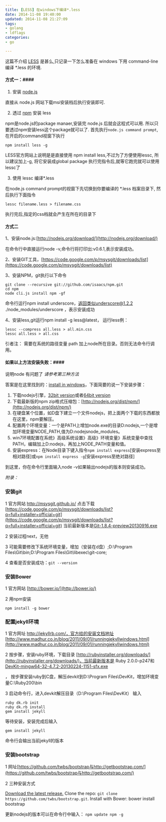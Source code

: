 ```yaml
---
title: [LESS] 在windows下编译*.less  
date: 2014-11-08 19:40:00
updated: 2014-11-08 21:27:09
tags: 
- golang
- ldflags
categories: 
- go

---
```

这篇不介绍 [LESS](http://lesscss.org/) 是甚么,只记录一下怎么准备在 windows 下用 command-line 编译 *.less 的环境.

<!--more-->

#### 方式一：####

 1. 安装 [node.js](http://nodejs.org/)

直接从 node.js 网站下载msi安装档后执行安装即可. 

 2. 透过 [npm](http://npmjs.org/) 安装 less

npm是node.js的package manaer,安装完 node.js 后就会这程式可以用. 
所以只要透过npm安装less这个package就可以了. 
首先执行`node.js command prompt`,在开启的command视窗下执行 

    npm install less -g 

LESS官方网站上说明是是直接使用 npm install less,不过为了方便使用lessc, 
所以建议加上-g, 将它安装成global package 
执行完指令后,就等它跑完就可以使用lessc了 

 3. 使用 lessc 编译*.less

在node.js command prompt的视窗下先切换到你要编译的 *.less 档案目录下, 
然后执行下面指令 

    lessc filename.less > filename.css 

执行完后,指定的css档就会产生在所在的目录下

#### 方式二 ####

1、安装node.js:[http://nodejs.org/download/](http://nodejs.org/download/)

在命令行中直接运行node -v,命令行将打印出:v0.6.1,表示安装成功。

2、安装GIT工具，[https://code.google.com/p/msysgit/downloads/list](https://code.google.com/p/msysgit/downloads/list)

3、安装NPM，git执行以下命令

    git clone --recursive git://github.com/isaacs/npm.git 
    cd npm 
    node cli.js install npm -gf 

命令行运行npm install underscore，返回类似underscore@1.2.2 ./node_modules/underscore ，表示安装成功

4、安装less,git运行npm install -g less@latest，
运行less例：

    lessc --compress all.less > all.min.css
    lessc all.less > all.css

引者注：
需要在系统的路径变量 path 加上node所在目录。否则无法命令行调用。

#### 如果以上方法安装失败：####
说明node 有问题了
*请参考第三种方法*

答案是在这里找到的：[install in windows](https://github.com/joyent/node/wiki/Installation#installing-on-windows)，下面简要的说一下安装步骤：

 1. 下载nodejs引擎，[32bit version](http://nodejs.org/dist/latest/node.exe)或者[64bit version](http://nodejs.org/dist/latest/x64/node.exe)
 2. 下载最新版的npm  zip格式压缩包：[http://nodejs.org/dist/npm/](http://nodejs.org/dist/npm/)
 3. 在硬盘某个位置，如D盘下建立一个文件nodejs，把上面两个下载的东西都放在这里，npm要解压。
 4. 配置两个环境变量：一个是PATH上增加node.exe的目录D:nodejs,一个是增加环境变量NODE_PATH,值为D:nodejsnode_modules。
 5. win7环境配置在系统》高级系统设置》高级》环境变量》系统变量中查找PATH，编辑加上D:nodejs，再加上NODE_PATH变量和值。
 6. 安装express：在Node目录下键入指令`npm install express`[安装express至相对路径]或`npm
    install express -g`[安装express至绝对路径]

到这里，你在命令行里面输入node -v如果输出nodejs的版本则安装成功。

*附录：*

### 安装git ###

1 官方网站 http://msysgit.github.io/ 点击下载 [https://code.google.com/p/msysgit/downloads/list?q=full+installer+official+git](https://code.google.com/p/msysgit/downloads/list?q=full+installer+official+git) 当前最新版本是[Git-1.8.4-preview20130916.exe](https://code.google.com/p/msysgit/downloads/detail?name=Git-1.8.4-preview20130916.exe&can=2&q=full+installer+official+git)

2 安装过程next，无他

3 可能需要修改下系统环境变量，增加（安装在d盘）;D:\Program Files\Git\bin;D:\Program Files\Git\libexec\git-core;

4 查看是否安装成功：`git --version`

### 安装Bower ###

1 官方网站 [http://bower.io/](http://bower.io/)

2 用npm安装

    npm install -g bower

### 配置jekyll环境 ###
1 官方网址 http://jekyllrb.com/，官方给的安装文档地址 [http://www.madhur.co.in/blog/2011/09/01/runningjekyllwindows.html](http://www.madhur.co.in/blog/2011/09/01/runningjekyllwindows.html)

2 按步骤，安装ruby环境，下载目录 [http://rubyinstaller.org/downloads/](http://rubyinstaller.org/downloads/)，当前最新版本是 Ruby 2.0.0-p247和[DevKit-mingw64-32-4.7.2-20130224-1151-sfx.exe](http://cdn.rubyinstaller.org/archives/devkits/DevKit-mingw64-32-4.7.2-20130224-1151-sfx.exe)

， 按步骤安装ruby到C盘，解压devkit到D:\Program Files\DevKit，增加环境变量C:\Ruby200\bin

3 启动命令行，进入devkit解压目录（D:\Program Files\DevKit） 输入

    ruby dk.rb init
    ruby dk.rb install
    gem install jekyll

等待安装，安装完成后输入

    gem install jekyll

命令行会输出当前jekyll的版本

### 安装bootstrap ###
1 网址[https://github.com/twbs/bootstrap与http://getbootstrap.com/](https://github.com/twbs/bootstrap与http://getbootstrap.com/)

2 三种安装方式

[Download the latest release.](https://github.com/twbs/bootstrap/archive/v3.0.2.zip)
Clone the repo: `git clone https://github.com/twbs/bootstrap.git`.
Install with Bower: bower install bootstrap

更新nodejs的版本可以在命令行中输入： `npm update npm -g`